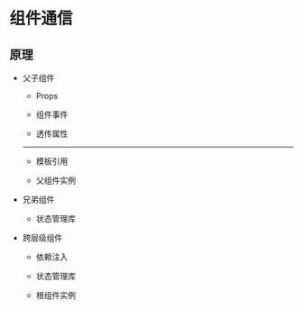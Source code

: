 # 组件通信

## 原理

- 父子组件

   - Props

   - 组件事件

   - 透传属性

   ---

   - 模板引用

   - 父组件实例

- 兄弟组件

   - 状态管理库

- 跨层级组件

   - 依赖注入

   - 状态管理库

   - 根组件实例